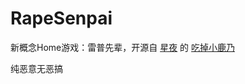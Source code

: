 # RapeSenpai
新概念Home游戏：雷普先辈，开源自
[星夜](https://github.com/arcxingye)
的
[吃掉小鹿乃](https://github.com/arcxingye/EatKano)

纯恶意无恶搞
